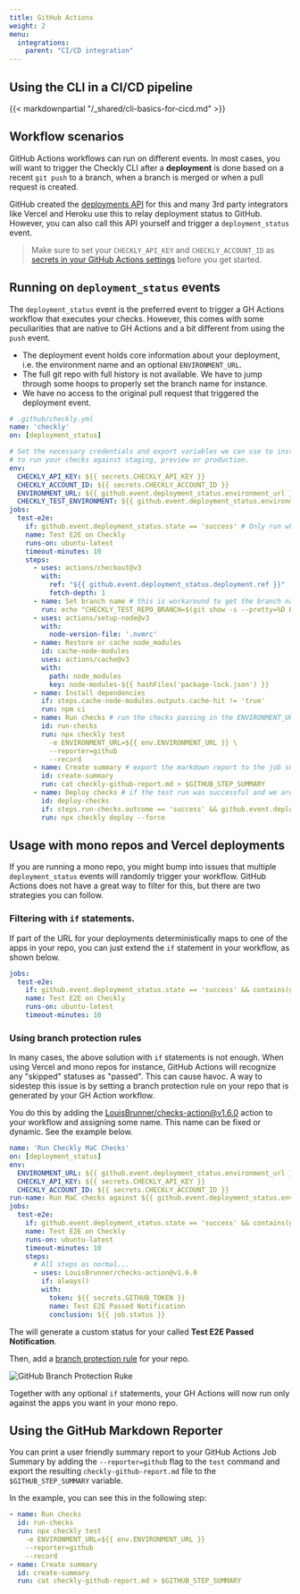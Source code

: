```yaml
---
title: GitHub Actions
weight: 2
menu:
  integrations:
    parent: "CI/CD integration"
---
```


## Using the CLI in a CI/CD pipeline

{{< markdownpartial "/_shared/cli-basics-for-cicd.md" >}}

## Workflow scenarios

GitHub Actions workflows can run on different events. In most cases, you will want to trigger the Checkly CLI after a 
**deployment** is done based on a recent `git push` to a branch, when a branch is merged or when a pull request is created.

GitHub created the [deployments API](https://docs.github.com/en/rest/deployments/deployments) for this and many 3rd party
integrators like Vercel and Heroku use this to relay deployment status to GitHub. However, you can also call this API
yourself and trigger a `deployment_status` event.

> Make sure to set your `CHECKLY_API_KEY` and `CHECKLY_ACCOUNT_ID` as 
[secrets in your GitHub Actions settings](https://docs.github.com/en/actions/security-guides/encrypted-secrets) before you 
get started.

## Running on `deployment_status` events

The `deployment_status` event is the preferred event to trigger a GH Actions workflow that executes your checks. However,
this comes with some peculiarities that are native to GH Actions and a bit different from using the `push` event.

- The deployment event holds core information about your deployment, i.e. the environment name and an optional `ENVIRONMENT_URL`. 
- The full git repo with full history is not available. We have to jump through some hoops to properly set the branch name
for instance.
- We have no access to the original pull request that triggered the deployment event. 

```yaml
# .github/checkly.yml
name: 'checkly'
on: [deployment_status]

# Set the necessary credentials and export variables we can use to instrument our test run. Use the ENVIRONMENT_URL
# to run your checks against staging, preview or production.
env:
  CHECKLY_API_KEY: ${{ secrets.CHECKLY_API_KEY }}
  CHECKLY_ACCOUNT_ID: ${{ secrets.CHECKLY_ACCOUNT_ID }}
  ENVIRONMENT_URL: ${{ github.event.deployment_status.environment_url }}
  CHECKLY_TEST_ENVIRONMENT: ${{ github.event.deployment_status.environment }}
jobs:
  test-e2e:
    if: github.event.deployment_status.state == 'success' # Only run when the deployment was successful.
    name: Test E2E on Checkly
    runs-on: ubuntu-latest
    timeout-minutes: 10
    steps:
      - uses: actions/checkout@v3
        with:
          ref: "${{ github.event.deployment_status.deployment.ref }}"
          fetch-depth: 1
      - name: Set branch name # this is workaround to get the branch name.
        run: echo "CHECKLY_TEST_REPO_BRANCH=$(git show -s --pretty=%D HEAD | tr -s ',' '\n' | sed 's/^ //' | grep -e 'origin/' | head -1 | sed 's/\origin\///g')" >> $GITHUB_ENV       
      - uses: actions/setup-node@v3
        with:
          node-version-file: '.nvmrc'
      - name: Restore or cache node_modules
        id: cache-node-modules
        uses: actions/cache@v3
        with:
          path: node_modules
          key: node-modules-${{ hashFiles('package-lock.json') }}
      - name: Install dependencies
        if: steps.cache-node-modules.outputs.cache-hit != 'true'
        run: npm ci
      - name: Run checks # run the checks passing in the ENVIRONMENT_URL and recording a test session.
        id: run-checks
        run: npx checkly test
          -e ENVIRONMENT_URL=${{ env.ENVIRONMENT_URL }} \
          --reporter=github
          --record
      - name: Create summary # export the markdown report to the job summary.
        id: create-summary
        run: cat checkly-github-report.md > $GITHUB_STEP_SUMMARY    
      - name: Deploy checks # if the test run was successful and we are on Production, deploy the checks
        id: deploy-checks
        if: steps.run-checks.outcome == 'success' && github.event.deployment_status.environment == 'Production'
        run: npx checkly deploy --force
```

## Usage with mono repos and Vercel deployments

If you are running a mono repo, you might bump into issues that multiple `deployment_status` events will randomly trigger
your workflow. GitHub Actions does not have a great way to filter for this, but there are two strategies you can follow.

### Filtering with `if` statements.

If part of the URL for your deployments deterministically maps to one of the apps in your repo, you can just extend
the `if` statement in your workflow, as shown below.

```yaml
jobs:
  test-e2e:
    if: github.event.deployment_status.state == 'success' && contains(github.event.deployment_status.environment_url, 'webapp')
    name: Test E2E on Checkly
    runs-on: ubuntu-latest
    timeout-minutes: 10
```

### Using branch protection rules

In many cases, the above solution with `if` statements is not enough. When using Vercel and mono repos for instance, GitHub
Actions will recognize any "skipped" statuses as "passed". This can cause havoc. A way to sidestep this issue is by setting
a branch protection rule on your repo that is generated by your GH Action workflow.

You do this by adding the [LouisBrunner/checks-action@v1.6.0](https://github.com/marketplace/actions/github-checks) action
to your workflow and assigning some name. This name can be fixed or dynamic. See the example below.

```yaml
name: 'Run Checkly MaC Checks'
on: [deployment_status]
env:
  ENVIRONMENT_URL: ${{ github.event.deployment_status.environment_url }}
  CHECKLY_API_KEY: ${{ secrets.CHECKLY_API_KEY }}
  CHECKLY_ACCOUNT_ID: ${{ secrets.CHECKLY_ACCOUNT_ID }}
run-name: Run MaC checks against ${{ github.event.deployment_status.environment_url }}
jobs:
  test-e2e:
    if: github.event.deployment_status.state == 'success' && contains(github.event.deployment_status.environment_url, 'webapp')
    name: Test E2E on Checkly
    runs-on: ubuntu-latest
    timeout-minutes: 10
    steps:
      # All steps as normal...  
      - uses: LouisBrunner/checks-action@v1.6.0
        if: always()
        with:
          token: ${{ secrets.GITHUB_TOKEN }}
          name: Test E2E Passed Notification
          conclusion: ${{ job.status }}
```

The will generate a custom status for your called **Test E2E Passed Notification**.

Then, add a [branch protection rule](https://docs.github.com/en/repositories/configuring-branches-and-merges-in-your-repository/managing-protected-branches/managing-a-branch-protection-rule) 
for your repo.

![GitHub Branch Protection Ruke](/docs/images/cicd/gh_branch_protection_rule.png)

Together with any optional `if` statements, your GH Actions will now run only against the apps you want in your mono repo.

## Using the GitHub Markdown Reporter

You can print a user friendly summary report to your GitHub Actions Job Summary by adding the `--reporter=github` flag
to the `test` command and export the resulting `checkly-github-report.md` file to the `$GITHUB_STEP_SUMMARY` variable.

In the example, you can see this in the following step:

```yaml
- name: Run checks
  id: run-checks
  run: npx checkly test
    -e ENVIRONMENT_URL=${{ env.ENVIRONMENT_URL }}
    --reporter=github
    --record
- name: Create summary
  id: create-summary
  run: cat checkly-github-report.md > $GITHUB_STEP_SUMMARY
```


